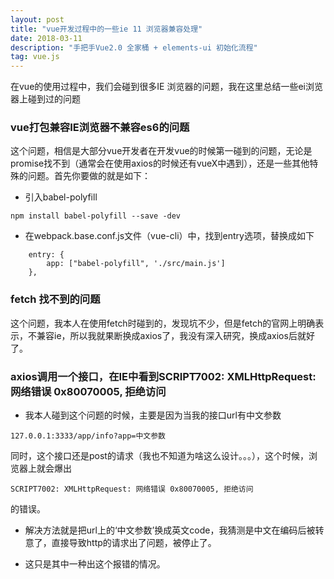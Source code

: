 ```yaml
---
layout: post
title: "vue开发过程中的一些ie 11 浏览器兼容处理"
date: 2018-03-11
description: "手把手Vue2.0 全家桶 + elements-ui 初始化流程"
tag: vue.js
---
```


在vue的使用过程中，我们会碰到很多IE 浏览器的问题，我在这里总结一些ei浏览器上碰到过的问题

### vue打包兼容IE浏览器不兼容es6的问题

这个问题，相信是大部分vue开发者在开发vue的时候第一碰到的问题，无论是promise找不到（通常会在使用axios的时候还有vueX中遇到），还是一些其他特殊的问题。首先你要做的就是如下：

* 引入babel-polyfill 

```
npm install babel-polyfill --save -dev
```

* 在webpack.base.conf.js文件（vue-cli）中，找到entry选项，替换成如下

```
    entry: {
        app: ["babel-polyfill", './src/main.js']
    },
```

### fetch 找不到的问题

这个问题，我本人在使用fetch时碰到的，发现坑不少，但是fetch的官网上明确表示，不兼容ie，所以我就果断换成axios了，我没有深入研究，换成axios后就好了。

### axios调用一个接口，在IE中看到SCRIPT7002: XMLHttpRequest: 网络错误 0x80070005, 拒绝访问

* 我本人碰到这个问题的时候，主要是因为当我的接口url有中文参数

```
127.0.0.1:3333/app/info?app=中文参数
```
同时，这个接口还是post的请求（我也不知道为啥这么设计。。。），这个时候，浏览器上就会爆出
```
SCRIPT7002: XMLHttpRequest: 网络错误 0x80070005, 拒绝访问
```
的错误。

* 解决方法就是把url上的‘中文参数’换成英文code，我猜测是中文在编码后被转意了，直接导致http的请求出了问题，被停止了。


* 这只是其中一种出这个报错的情况。







